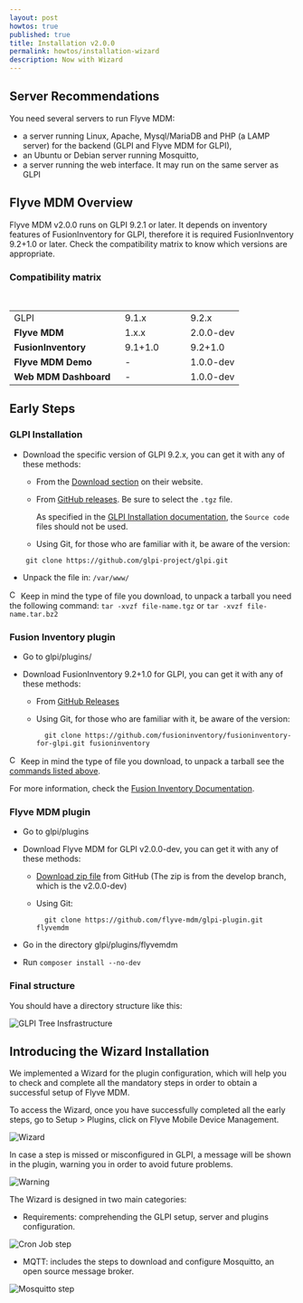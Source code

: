 ```yaml
---
layout: post
howtos: true
published: true
title: Installation v2.0.0
permalink: howtos/installation-wizard
description: Now with Wizard
---
```


## Server Recommendations

You need several servers to run Flyve MDM:

* a server running Linux, Apache, Mysql/MariaDB and PHP (a LAMP server) for the backend (GLPI and Flyve MDM for GLPI),
* an Ubuntu or Debian server running Mosquitto,
* a server running the web interface. It may run on the same server as GLPI

## Flyve MDM Overview

Flyve MDM v2.0.0 runs on GLPI 9.2.1 or later. It depends on inventory features of FusionInventory for GLPI, therefore it is required FusionInventory 9.2+1.0 or later. Check the compatibility matrix to know which versions are appropriate.

### Compatibility matrix

<br>

<table>
    <tr>
        <td style="width:180px">GLPI</td>
        <td style="width:100px">9.1.x</td>
        <td>9.2.x</td>
    </tr>
    <tr>
        <td><b>Flyve MDM</b></td>
        <td>1.x.x</td>
        <td>2.0.0-dev</td>
    </tr>
    <tr>
        <td><b>FusionInventory</b></td>
        <td>9.1+1.0</td>
        <td>9.2+1.0</td>
    </tr>
    <tr>
        <td><b>Flyve MDM Demo</b></td>
        <td>-</td>
        <td>1.0.0-dev</td>
    </tr>
    <tr>
        <td><b>Web MDM Dashboard</b></td>
        <td>-</td>
        <td>1.0.0-dev</td>
    </tr>
</table>

## Early Steps

### GLPI Installation

* Download the specific version of GLPI 9.2.x, you can get it with any of these methods:

  * From the [Download section](http://glpi-project.org/?article41&lang=en) on their website.
  * From [GitHub releases](https://github.com/glpi-project/glpi/releases). Be sure to select the ```.tgz``` file.

    As specified in the [GLPI Installation documentation](http://glpi-install.readthedocs.io/en/latest/index.html), the ```Source code``` files should not be used.

  * Using Git, for those who are familiar with it, be aware of the version:

```console
    git clone https://github.com/glpi-project/glpi.git
```

* Unpack the file in: ```/var/www/```

<img src="{{ '/images/picto-warning.png' | absolute_url }}" alt="Careful!" height="16px"> Keep in mind the type of file you download, to unpack a tarball you need the <a name="commands"></a>following command: ```tar -xvzf file-name.tgz``` or ```tar -xvzf file-name.tar.bz2```

### Fusion Inventory plugin

* Go to glpi/plugins/
* Download FusionInventory 9.2+1.0 for GLPI, you can get it with any of these methods:

  * From [GitHub Releases](https://github.com/fusioninventory/fusioninventory-for-glpi/releases)
  * Using Git, for those who are familiar with it, be aware of the version:

    ```console
      git clone https://github.com/fusioninventory/fusioninventory-for-glpi.git fusioninventory
    ```

<img src="{{ '/images/picto-warning.png' | absolute_url }}" alt="Careful!" height="16px"> Keep in mind the type of file you download, to unpack a tarball see the [commands listed above](#commands).

For more information, check the [Fusion Inventory Documentation](http://fusioninventory.org/documentation/).

### Flyve MDM plugin

* Go to glpi/plugins
* Download Flyve MDM for GLPI v2.0.0-dev, you can get it with any of these methods:

   <!--  * From [GitHub releases](https://github.com/flyve-mdm/glpi-plugin/releases)-->
  * [Download zip file](https://github.com/flyve-mdm/glpi-plugin/archive/develop.zip) from GitHub (The zip is from the develop branch, which is the v2.0.0-dev)
  * Using Git:

    ```console
      git clone https://github.com/flyve-mdm/glpi-plugin.git flyvemdm
    ```

* Go in the directory glpi/plugins/flyvemdm
* Run ```composer install --no-dev```

### Final structure

You should have a directory structure like this:

<img src="{{ '/images/glpi-tree-structure.png' | absolute_url }}" alt="GLPI Tree Insfrastructure">

## Introducing the Wizard Installation

We implemented a Wizard for the plugin configuration, which will help you to check and complete all the mandatory steps in order to obtain a successful setup of Flyve MDM.

To access the Wizard, once you have successfully completed all the early steps, go to Setup > Plugins, click on Flyve Mobile Device Management.

<img src="{{ '/images/wizard.png' | absolute_url }}" alt="Wizard">

In case a step is missed or misconfigured in GLPI, a message will be shown in the plugin, warning you in order to avoid future problems.

<img src="{{ '/images/install-warning.png' | absolute_url }}" alt="Warning">

The Wizard is designed in two main categories:

* Requirements: comprehending the GLPI setup, server and plugins configuration.

<img src="{{ '/images/step-cron.png' | absolute_url }}" alt="Cron Job step">

* MQTT: includes the steps to download and configure Mosquitto, an open source message broker.

<img src="{{ '/images/step-mosquitto.png' | absolute_url }}" alt="Mosquitto step">